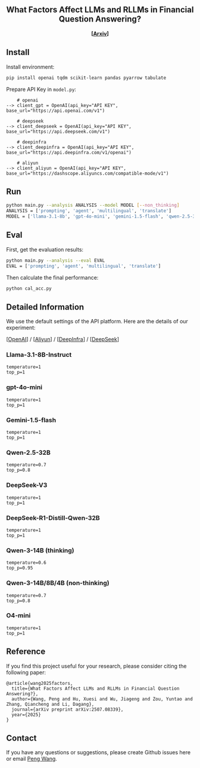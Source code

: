 <h2 align="center">What Factors Affect LLMs and RLLMs in Financial Question Answering?</h2>

<p align="center">
  <b>
  [<a href="https://arxiv.org/abs/2507.08339">Arxiv</a>]
  </b>
  <br/>
</p>

## Install
Install environment:
```bash
pip install openai tqdm scikit-learn pandas pyarrow tabulate
```
Prepare API Key in `model.py`:
```
    # openai
--> client_gpt = OpenAI(api_key="API KEY", base_url="https://api.openai.com/v1")

    # deepseek
--> client_deepseek = OpenAI(api_key="API KEY", base_url="https://api.deepseek.com/v1")

    # deepinfra
--> client_deepinfra = OpenAI(api_key="API KEY", base_url="https://api.deepinfra.com/v1/openai")

    # aliyun
--> client_aliyun = OpenAI(api_key="API KEY", base_url="https://dashscope.aliyuncs.com/compatible-mode/v1")
```

## Run
```bash
python main.py --analysis ANALYSIS --model MODEL [--non_thinking]
ANALYSIS = ['prompting', 'agent', 'multilingual', 'translate']
MODEL = ['llama-3.1-8b', 'gpt-4o-mini', 'gemini-1.5-flash', 'qwen-2.5-32b', 'deepseek-v3', 'deepseek-r1-dis', 'qwen3-14b', 'o4-mini']
```

## Eval
First, get the evaluation results:
```bash
python main.py --analysis --eval EVAL
EVAL = ['prompting', 'agent', 'multilingual', 'translate']
```

Then calculate the final performance:
```bash
python cal_acc.py
```

## Detailed Information
We use the default settings of the API platform. Here are the details of our experiment:

[[OpenAI](https://platform.openai.com/docs/api-reference/evals/object)] / 
[[Aliyun](https://help.aliyun.com/zh/model-studio/use-qwen-by-calling-api)] / 
[[DeepInfra](https://deepinfra.com/meta-llama/Meta-Llama-3.1-8B-Instruct/api)] / 
[[DeepSeek](https://api-docs.deepseek.com/zh-cn/api/create-chat-completion)]

### Llama-3.1-8B-Instruct
```
temperature=1
top_p=1
```

### gpt-4o-mini
```
temperature=1
top_p=1
```

### Gemini-1.5-flash
```
temperature=1
top_p=1
```

### Qwen-2.5-32B
```
temperature=0.7
top_p=0.8
```

### DeepSeek-V3
```
temperature=1
top_p=1
```

### DeepSeek-R1-Distill-Qwen-32B
```
temperature=1
top_p=1
```

### Qwen-3-14B (thinking)
```
temperature=0.6
top_p=0.95
```

### Qwen-3-14B/8B/4B (non-thinking)
```
temperature=0.7
top_p=0.8
```

### O4-mini
```
temperature=1
top_p=1
```

## Reference
If you find this project useful for your research, please consider citing the following paper:
```
@article{wang2025factors,
  title={What Factors Affect LLMs and RLLMs in Financial Question Answering?},
  author={Wang, Peng and Hu, Xuesi and Wu, Jiageng and Zou, Yuntao and Zhang, Qiancheng and Li, Dagang},
  journal={arXiv preprint arXiv:2507.08339},
  year={2025}
}
```

## Contact
If you have any questions or suggestions, please create Github issues here or email [Peng Wang](mailto:wpengxss@gmail.com).